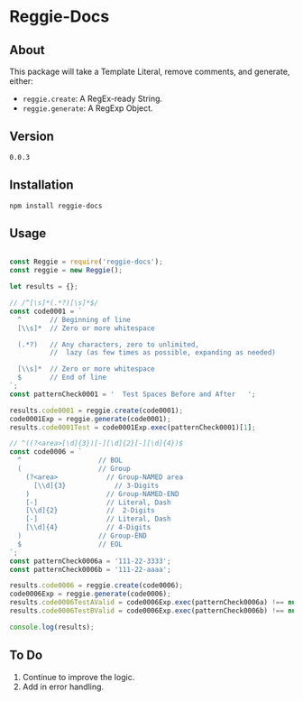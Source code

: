 
# Reggie-Docs

## About

This package will take a Template Literal, remove comments, and generate, either:

* `reggie.create`: A RegEx-ready String.
* `reggie.generate`: A RegExp Object.

## Version

`0.0.3`

## Installation

`npm install reggie-docs`

## Usage

```javascript

const Reggie = require('reggie-docs');
const reggie = new Reggie();

let results = {};

// /^[\s]*(.*?)[\s]*$/
const code0001 = `
  ^       // Beginning of line
  [\\s]*  // Zero or more whitespace

  (.*?)   // Any characters, zero to unlimited,
          //  lazy (as few times as possible, expanding as needed)

  [\\s]*  // Zero or more whitespace
  $       // End of line
`;
const patternCheck0001 = '  Test Spaces Before and After   ';

results.code0001 = reggie.create(code0001);
code0001Exp = reggie.generate(code0001);
results.code0001Test = code0001Exp.exec(patternCheck0001)[1];

// ^((?<area>[\d]{3})[-][\d]{2}[-][\d]{4})$
const code0006 = `
  ^                   // BOL
  (                   // Group
    (?<area>            // Group-NAMED area
      [\\d]{3}            // 3-Digits
    )                   // Group-NAMED-END
    [-]                 // Literal, Dash
    [\\d]{2}            //  2-Digits
    [-]                 // Literal, Dash
    [\\d]{4}            // 4-Digits
  )                   // Group-END
  $                   // EOL
`;
const patternCheck0006a = '111-22-3333';
const patternCheck0006b = '111-22-aaaa';

results.code0006 = reggie.create(code0006);
code0006Exp = reggie.generate(code0006);
results.code0006TestAValid = code0006Exp.exec(patternCheck0006a) !== null;
results.code0006TestBValid = code0006Exp.exec(patternCheck0006b) !== null;

console.log(results);
```

## To Do

1. Continue to improve the logic.
2. Add in error handling.
